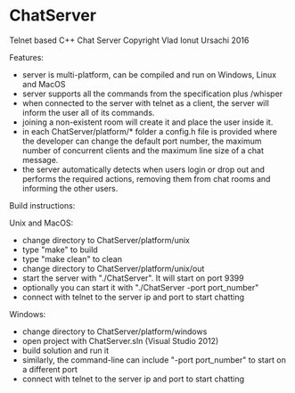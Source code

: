 # ChatServer
Telnet based C++ Chat Server
Copyright Vlad Ionut Ursachi 2016

Features:
- server is multi-platform, can be compiled and run on Windows, Linux and MacOS
- server supports all the commands from the specification plus /whisper
- when connected to the server with telnet as a client, the server will inform the user all of its commands.
- joining a non-existent room will create it and place the user inside it.
- in each ChatServer/platform/* folder a config.h file is provided where the developer can change the default port number, the maximum number of concurrent clients and the maximum line size of a chat message.
- the server automatically detects when users login or drop out and performs the required actions, removing them from chat rooms and informing the other users.

Build instructions:

Unix and MacOS:
- change directory to ChatServer/platform/unix
- type "make" to build
- type "make clean" to clean
- change directory to ChatServer/platform/unix/out
- start the server with "./ChatServer". It will start on port 9399
- optionally you can start it with "./ChatServer -port port_number"
- connect with telnet to the server ip and port to start chatting

Windows:
- change directory to ChatServer/platform/windows
- open project with ChatServer.sln (Visual Studio 2012)
- build solution and run it
- similarly, the command-line can include "-port port_number" to start on a different port
- connect with telnet to the server ip and port to start chatting

